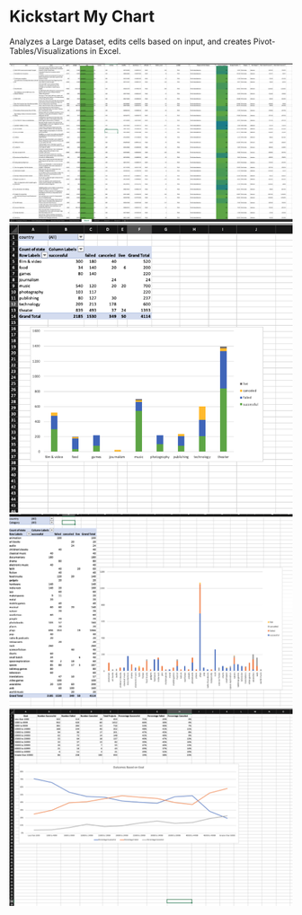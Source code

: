 # Kickstart My Chart

Analyzes a Large Dataset, edits cells based on input, and creates Pivot-Tables/Visualizations in Excel.

![](Graphs/Screen%20Shot%202020-02-26%20at%206.27.56%20PM.png)
![](Graphs/Screen%20Shot%202020-02-26%20at%206.32.37%20PM.png)
![](Graphs/Screen%20Shot%202020-02-26%20at%206.28.56%20PM.png)
![](Graphs/Screen%20Shot%202020-02-26%20at%206.29.36%20PM.png)
